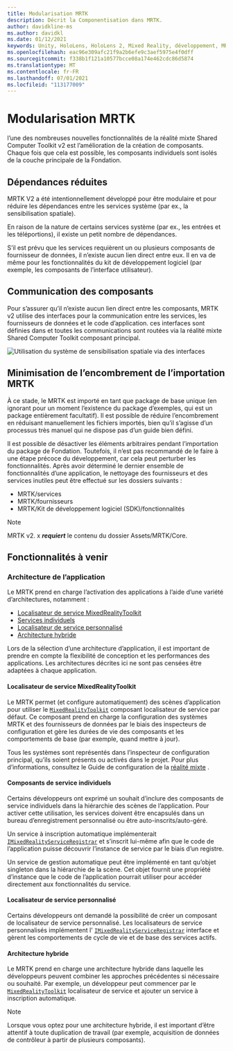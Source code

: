 ```yaml
---
title: Modularisation MRTK
description: Décrit la Componentisation dans MRTK.
author: davidkline-ms
ms.author: davidkl
ms.date: 01/12/2021
keywords: Unity, HoloLens, HoloLens 2, Mixed Reality, développement, MRTK
ms.openlocfilehash: eac96e309afc21f9a2b6efe9c3aef5975e4f0dff
ms.sourcegitcommit: f338b1f121a10577bcce08a174e462cdc86d5874
ms.translationtype: MT
ms.contentlocale: fr-FR
ms.lasthandoff: 07/01/2021
ms.locfileid: "113177009"
---
```

# <a name="mrtk-modularization"></a>Modularisation MRTK

l’une des nombreuses nouvelles fonctionnalités de la réalité mixte Shared Computer Toolkit v2 est l’amélioration de la création de composants. Chaque fois que cela est possible, les composants individuels sont isolés de la couche principale de la Fondation.

## <a name="minimized-dependencies"></a>Dépendances réduites

MRTK V2 a été intentionnellement développé pour être modulaire et pour réduire les dépendances entre les services système (par ex., la sensibilisation spatiale).

En raison de la nature de certains services système (par ex., les entrées et les téléportions), il existe un petit nombre de dépendances.

S’il est prévu que les services requièrent un ou plusieurs composants de fournisseur de données, il n’existe aucun lien direct entre eux. Il en va de même pour les fonctionnalités du kit de développement logiciel (par exemple, les composants de l’interface utilisateur).

## <a name="component-communication"></a>Communication des composants

Pour s’assurer qu’il n’existe aucun lien direct entre les composants, MRTK v2 utilise des interfaces pour la communication entre les services, les fournisseurs de données et le code d’application. ces interfaces sont définies dans et toutes les communications sont routées via la réalité mixte Shared Computer Toolkit composant principal.

![Utilisation du système de sensibilisation spatiale via des interfaces](../features/images/packaging/AccessingViaInterfaces.png)

## <a name="minimizing-mrtk-import-footprint"></a>Minimisation de l’encombrement de l’importation MRTK

À ce stade, le MRTK est importé en tant que package de base unique (en ignorant pour un moment l’existence du package d’exemples, qui est un package entièrement facultatif). Il est possible de réduire l’encombrement en réduisant manuellement les fichiers importés, bien qu’il s’agisse d’un processus très manuel qui ne dispose pas d’un guide bien défini.

Il est possible de désactiver les éléments arbitraires pendant l’importation du package de Fondation. Toutefois, il n’est pas recommandé de le faire à une étape précoce du développement, car cela peut perturber les fonctionnalités. Après avoir déterminé le dernier ensemble de fonctionnalités d’une application, le nettoyage des fournisseurs et des services inutiles peut être effectué sur les dossiers suivants :

- MRTK/services
- MRTK/fournisseurs
- MRTK/Kit de développement logiciel (SDK)/fonctionnalités

> [!NOTE]
> MRTK v2. x **_requiert_** le contenu du dossier Assets/MRTK/Core.

## <a name="upcoming-features"></a>Fonctionnalités à venir

### <a name="application-architecture"></a>Architecture de l’application

Le MRTK prend en charge l’activation des applications à l’aide d’une variété d’architectures, notamment :

- [Localisateur de service MixedRealityToolkit](#mixedrealitytoolkit-service-locator)
- [Services individuels](#individual-service-components)
- [Localisateur de service personnalisé](#custom-service-locator)
- [Architecture hybride](#hybrid-architecture)

Lors de la sélection d’une architecture d’application, il est important de prendre en compte la flexibilité de conception et les performances des applications. Les architectures décrites ici ne sont pas censées être adaptées à chaque application.

#### <a name="mixedrealitytoolkit-service-locator"></a>Localisateur de service MixedRealityToolkit

Le MRTK permet (et configure automatiquement) des scènes d’application pour utiliser le [`MixedRealityToolkit`](xref:Microsoft.MixedReality.Toolkit.MixedRealityToolkit) composant localisateur de service par défaut. Ce composant prend en charge la configuration des systèmes MRTK et des fournisseurs de données par le biais des inspecteurs de configuration et gère les durées de vie des composants et les comportements de base (par exemple, quand mettre à jour).

Tous les systèmes sont représentés dans l’inspecteur de configuration principal, qu’ils soient présents ou activés dans le projet. Pour plus d’informations, consultez le Guide de configuration de la [réalité mixte](../configuration/mixed-reality-configuration-guide.md) .

#### <a name="individual-service-components"></a>Composants de service individuels

Certains développeurs ont exprimé un souhait d’inclure des composants de service individuels dans la hiérarchie des scènes de l’application. Pour activer cette utilisation, les services doivent être encapsulés dans un bureau d’enregistrement personnalisé ou être auto-inscrits/auto-géré.

Un service à inscription automatique implémenterait [`IMixedRealityServiceRegistrar`](xref:Microsoft.MixedReality.Toolkit.IMixedRealityServiceRegistrar) et s’inscrit lui-même afin que le code de l’application puisse découvrir l’instance de service par le biais d’un registre.

Un service de gestion automatique peut être implémenté en tant qu’objet singleton dans la hiérarchie de la scène. Cet objet fournit une propriété d’instance que le code de l’application pourrait utiliser pour accéder directement aux fonctionnalités du service.

#### <a name="custom-service-locator"></a>Localisateur de service personnalisé

Certains développeurs ont demandé la possibilité de créer un composant de localisateur de service personnalisé. Les localisateurs de service personnalisés implémentent l' [`IMixedRealityServiceRegistrar`](xref:Microsoft.MixedReality.Toolkit.IMixedRealityServiceRegistrar) interface et gèrent les comportements de cycle de vie et de base des services actifs.

#### <a name="hybrid-architecture"></a>Architecture hybride

Le MRTK prend en charge une architecture hybride dans laquelle les développeurs peuvent combiner les approches précédentes si nécessaire ou souhaité. Par exemple, un développeur peut commencer par le [`MixedRealityToolkit`](xref:Microsoft.MixedReality.Toolkit.MixedRealityToolkit) localisateur de service et ajouter un service à inscription automatique.

> [!NOTE]
> Lorsque vous optez pour une architecture hybride, il est important d’être attentif à toute duplication de travail (par exemple, acquisition de données de contrôleur à partir de plusieurs composants).
